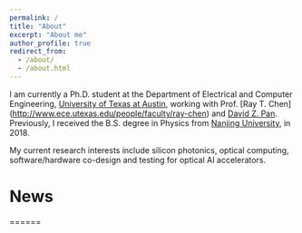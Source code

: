 ```yaml
---
permalink: /
title: "About"
excerpt: "About me"
author_profile: true
redirect_from:
  - /about/
  - /about.html
---
```


I am currently a Ph.D. student at the Department of Electrical and Computer Engineering, [University of Texas at Austin](https://www.utexas.edu/), working with Prof. [Ray T. Chen] (http://www.ece.utexas.edu/people/faculty/ray-chen) and [David Z. Pan](http://www.ece.utexas.edu/~dpan/).
Previously, I received the B.S. degree in Physics from [Nanjing University](https://www.nju.edu.cn/en/main.psp), in 2018.

My current research interests include silicon photonics, optical computing, software/hardware co-design and testing for optical AI accelerators.
<!-- My current research interests include machine learning, algorithm and architecture design for AI acceleration, software/hardware co-design for optical neuromorphic computing,  and GPU acceleration for VLSI physical design automation. -->

News
======

======

<script type="text/javascript" id="clustrmaps" src="//cdn.clustrmaps.com/map_v2.js?d=JM-9ynXdWrWoFw68Qy9R4OmvH0MGCQaGC6hq1sknqKE&cl=ffffff&w=a"></script>
